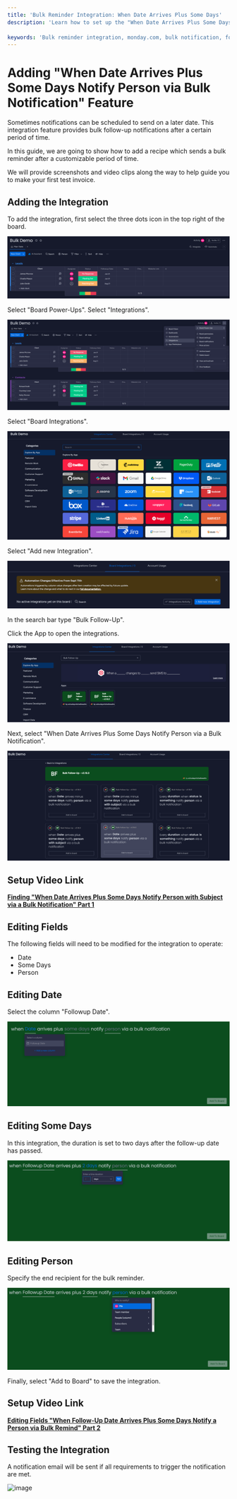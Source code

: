 ```yaml
---
title: 'Bulk Reminder Integration: When Date Arrives Plus Some Days'
description: 'Learn how to set up the "When Date Arrives Plus Some Days Notify Person via Bulk Notification" feature in your monday.com board. This documentation provides step-by-step instructions and video tutorials for configuring this integration to send bulk reminders after a specified number of days.'

keywords: 'Bulk reminder integration, monday.com, bulk notification, follow-up, scheduling, task management, reminder setup, integration tutorial, configuration guide, video demo'
---
```


# Adding "When Date Arrives Plus Some Days Notify Person via Bulk Notification" Feature

Sometimes notifications can be scheduled to send on a later date. This integration feature provides bulk follow-up notifications after a certain period of time.

In this guide, we are going to show how to add a recipe which sends a bulk reminder after a customizable period of time.

We will provide screenshots and video clips along the way to help guide you to make your first test invoice.

## Adding the Integration

To add the integration, first select the three dots icon in the top right of the board.

![image](/img/addingintegrationfolder/bulk14.png)

Select "Board Power-Ups". Select "Integrations".

![image](/img/addingintegrationfolder/bulk15.png)

Select "Board Integrations".

![image](/img/addingintegrationfolder/bulk16.png)

Select "Add new Integration".

![image](/img/addingintegrationfolder/bulk17.png)

In the search bar type "Bulk Follow-Up".

Click the App to open the integrations.

![image](/img/addingintegrationfolder/bulk18.png)

Next, select "When Date Arrives Plus Some Days Notify Person via a Bulk Notification".

![image](/img/addingintegrationfolder/bulk19.png)

## Setup Video Link

[**Finding "When Date Arrives Plus Some Days Notify Person with Subject via a Bulk Notification" Part 1**](https://youtu.be/CM_YJCSWU7I)

## Editing Fields

The following fields will need to be modified for the integration to operate:

- Date
- Some Days
- Person

## Editing Date

Select the column "Followup Date".

![image](/img/addingintegrationfolder/bulk20.png)

## Editing Some Days

In this integration, the duration is set to two days after the follow-up date has passed.

![image](/img/addingintegrationfolder/bulk21.png)

## Editing Person

Specify the end recipient for the bulk reminder.

![image](/img/addingintegrationfolder/bulk22.png)

Finally, select "Add to Board" to save the integration.

## Setup Video Link

[**Editing Fields "When Follow-Up Date Arrives Plus Some Days Notify a Person via Bulk Remind" Part 2**](https://youtu.be/B5uejjKlzRQ)

## Testing the Integration

A notification email will be sent if all requirements to trigger the notification are met.

![image](/img/bulkremind/addingintegrationfolder/bulk23.png)
